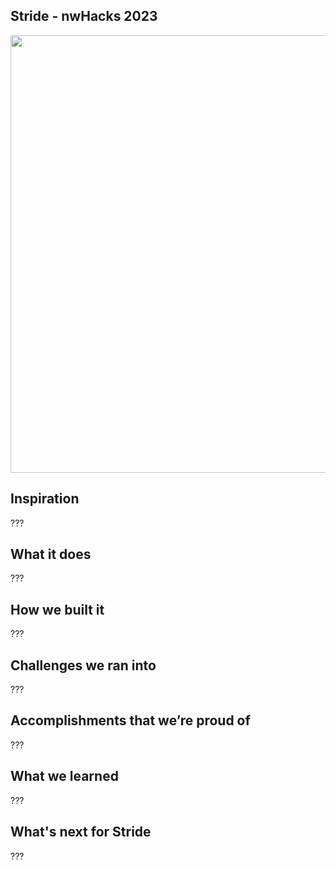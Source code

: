 ## Stride - nwHacks 2023

<img src="./Demo.gif" height="700"/>

## Inspiration
???

## What it does
???

## How we built it
???

## Challenges we ran into
???

## Accomplishments that we’re proud of
???

## What we learned
???

## What's next for Stride
???
